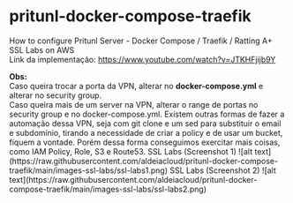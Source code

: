 # pritunl-docker-compose-traefik
How to configure Pritunl Server - Docker Compose / Traefik / Ratting A+ SSL Labs on AWS<br>
Link da implementação: https://www.youtube.com/watch?v=JTKHFjijb9Y
<p>
<b>Obs:</b> <br>Caso queira trocar a porta da VPN, alterar no <b>docker-compose.yml</b> e alterar no security group. 
<br>Caso queira mais de um server na VPN, alterar o range de portas no security group e no docker-compose.yml.
Existem outras formas de fazer a automação dessa VPN, seja com git clone e um sed para substituir o email e subdomínio, tirando a necessidade de criar a policy e de usar um bucket, fiquem a vontade.
Porém dessa forma conseguimos exercitar mais coisas, como IAM Policy, Role, S3 e Route53.
SSL Labs (Screenshot 1)
![alt text](https://raw.githubusercontent.com/aldeiacloud/pritunl-docker-compose-traefik/main/images-ssl-labs/ssl-labs1.png)
SSL Labs (Screenshot 2)
![alt text](https://raw.githubusercontent.com/aldeiacloud/pritunl-docker-compose-traefik/main/images-ssl-labs/ssl-labs2.png)

